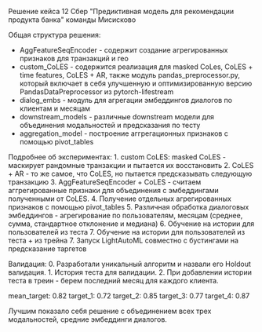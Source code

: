 Решение кейса 12 Сбер "Предиктивная модель для рекомендации продукта банка" команды Мисисково

Общая структура решения:
 - AggFeatureSeqEncoder - содержит создание агрегированных признаков для транзакций и гео
 - custom_CoLES - содержится реализация для masked CoLes, CoLES + time features, CoLES + AR, также модуль pandas_preprocessor.py, который включает в себя улучшенную и оптимизированную версию PandasDataPreprocessor из pytorch-lifestream
 - dialog_embs - модуль для агрегации эмбеддингов диалогов по клиентам и месяцам
 - downstream_models - различные downstream модели для объединения модальностей и предсказания по тесту
 - aggregation_model - построение аггрегационных признаков с помощью pivot_tables

 Подробнее об экспериментах:
    1. custom CoLES: masked CoLES - маскирует рандомные транзакции и пытается их восстановить
    2. CoLES + AR - то же самое, что CoLES, но пытается предсказывать следующую транзакцию
    3. AggFeatureSeqEncoder + CoLES - считаем аггрегированные признаки для объединения с эмбеддингами полученными от CoLES.
    4. Получение отдельных агрегированных признаков с помощью pivot_tables
    5. Различная обработка диалоговых эмбеддингов - агрегирование по пользователям, месяцам (среднее, сумма, стандартное отклонение и медиана)
    6. Обучение на истории для пользователей из теста
    7. Обучение на истории для пользователей из теста + из трейна
    7. Запуск LightAutoML совместно с бустингами на предсказание таргетов

Валидация:
    0. Разработали уникальный алгоритм и назвали его Holdout валидация.
    1. История теста для валидации.
    2. При добавлении истории теста в треин - берем последний месяц для каждого клиента.

mean_target: 0.82
target_1: 0.72
target_2: 0.85
target_3: 0.77
target_4: 0.87

Лучшим показало себя решение с объединением всех трех модальностей, средние эмбеддинги диалогов.

